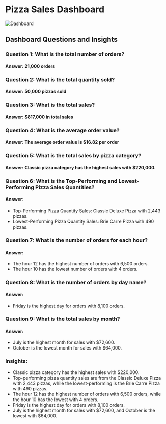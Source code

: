 # Pizza Sales Dashboard

![Dashboard](https://github.com/abdelrahman4578/Power-BI-Dashboards-/blob/5924376ce6880b39971dfd76b534a5df0d44cfd9/PizzaSales/Capture.PNG)

## Dashboard Questions and Insights

### Question 1: What is the total number of orders?
#### Answer: 21,000 orders

### Question 2: What is the total quantity sold?
#### Answer: 50,000 pizzas sold

### Question 3: What is the total sales?
#### Answer: $817,000 in total sales

### Question 4: What is the average order value?
#### Answer: The average order value is $16.82 per order

### Question 5: What is the total sales by pizza category?
#### Answer: Classic pizza category has the highest sales with $220,000.

### Question 6: What is the Top-Performing and Lowest-Performing Pizza Sales Quantities?
#### Answer: 
- Top-Performing Pizza Quantity Sales: Classic Deluxe Pizza with 2,443 pizzas.
- Lowest-Performing Pizza Quantity Sales: Brie Carre Pizza with 490 pizzas.

### Question 7: What is the number of orders for each hour?
#### Answer: 
- The hour 12 has the highest number of orders with 6,500 orders.
- The hour 10 has the lowest number of orders with 4 orders.

### Question 8: What is the number of orders by day name?
#### Answer: 
- Friday is the highest day for orders with 8,100 orders.

### Question 9: What is the total sales by month?
#### Answer: 
- July is the highest month for sales with $72,600.
- October is the lowest month for sales with $64,000.

### Insights:
- Classic pizza category has the highest sales with $220,000.
- Top-performing pizza quantity sales are from the Classic Deluxe Pizza with 2,443 pizzas, while the lowest-performing is the Brie Carre Pizza with 490 pizzas.
- The hour 12 has the highest number of orders with 6,500 orders, while the hour 10 has the lowest with 4 orders.
- Friday is the highest day for orders with 8,100 orders.
- July is the highest month for sales with $72,600, and October is the lowest with $64,000.

